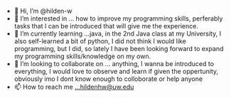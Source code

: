 - 👋 Hi, I’m @hilden-w
- 👀 I’m interested in ... how to improve my programming skills, perferably tasks that I can be introduced that will give me the experience.
- 🌱 I’m currently learning ...java, in the 2nd Java class at my University, I also self-learned a bit of python, I did not think I would like programming, but I did, so lately I have been looking forward to expand my programming skills/knowledge on my own.
- 💞️ I’m looking to collaborate on ... anything, I wanna be introduced to everything, I would love to observe and learn if given the oppertunity, obviously imo I dont know enough to colloborate or help anyone
- 📫 How to reach me ...hildenhw@uw.edu

<!---
hilden-w/hilden-w is a ✨ special ✨ repository because its `README.md` (this file) appears on your GitHub profile.
You can click the Preview link to take a look at your changes.
--->
